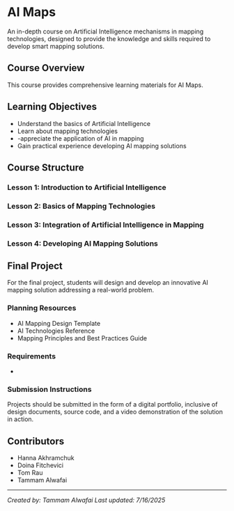 # AI Maps

An in-depth course on Artificial Intelligence mechanisms in mapping technologies, designed to provide the knowledge and skills required to develop smart mapping solutions.

## Course Overview

This course provides comprehensive learning materials for AI Maps.

## Learning Objectives

- Understand the basics of Artificial Intelligence
- Learn about mapping technologies
- -appreciate the application of AI in mapping
- Gain practical experience developing AI mapping solutions

## Course Structure

### Lesson 1: Introduction to Artificial Intelligence
### Lesson 2: Basics of Mapping Technologies
### Lesson 3: Integration of Artificial Intelligence in Mapping
### Lesson 4: Developing AI Mapping Solutions

## Final Project

For the final project, students will design and develop an innovative AI mapping solution addressing a real-world problem.

### Planning Resources

- AI Mapping Design Template
- AI Technologies Reference
- Mapping Principles and Best Practices Guide

### Requirements

- 

### Submission Instructions

Projects should be submitted in the form of a digital portfolio, inclusive of design documents, source code, and a video demonstration of the solution in action.

## Contributors

- Hanna Akhramchuk
- Doina Fitchevici
- Tom Rau
- Tammam Alwafai

---

*Created by: Tammam Alwafai*
*Last updated: 7/16/2025*